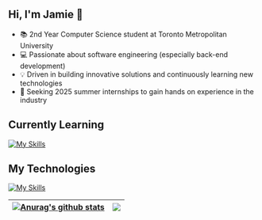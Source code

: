 ## Hi, I'm Jamie 👋
- 📚 2nd Year Computer Science student at Toronto Metropolitan University
- 💻 Passionate about software engineering (especially back-end development) 
- 💡 Driven in building innovative solutions and continuously learning new technologies
- 💼 Seeking 2025 summer internships to gain hands on experience in the industry

## Currently Learning
[![My Skills](https://skillicons.dev/icons?i=c,cpp,postgres,pytorch,spring)](https://skillicons.dev)

## My Technologies
[![My Skills](https://skillicons.dev/icons?i=js,py,java,html,css,nodejs,react,mongo)](https://skillicons.dev)

| <a href="https://github.com/anuraghazra/github-readme-stats"><img align="center" src="https://github-readme-stats.vercel.app/api?username=jchiu21&show_icons=true&include_all_commits=true&theme=buefy&hide_border=true" alt="Anurag's github stats" /></a> | <a href="https://github.com/anuraghazra/github-readme-stats"><img align="center" src="https://github-readme-stats.vercel.app/api/top-langs/?username=jchiu21&layout=compact&theme=buefy&hide_border=true" /></a> |
| ------------- | ------------- |



<!--
Here are some ideas to get you started:

- 🔭 I’m currently working on ...
- 🌱 I’m currently learning ...
- 👯 I’m looking to collaborate on ...
- 🤔 I’m looking for help with ...
- 💬 Ask me about ...
- 📫 How to reach me: ...
- 😄 Pronouns: ...
- ⚡ Fun fact: ...
-->
